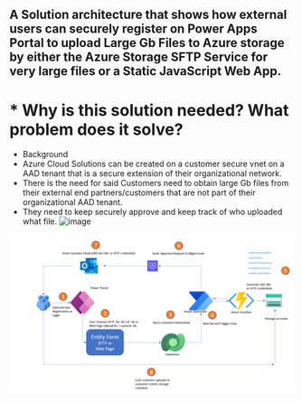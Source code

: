## A Solution architecture that shows how external users can securely register on Power Apps Portal  to upload Large Gb Files to Azure storage by either the Azure Storage SFTP Service for very large files or a Static JavaScript Web App.

# * Why is this solution needed?  What problem does it solve?
   * Background
   * Azure Cloud Solutions can be created on a customer secure vnet on a AAD tenant that is a secure extension of their organizational network.
   * There is the need for said Customers need to obtain large Gb files from their external end partners/customers that are not part of their organizational AAD tenant. 
   * They need to keep securely approve and keep track of who uploaded what file.
![image](https://user-images.githubusercontent.com/32680536/179013485-7e7c8df5-4695-4ec2-9632-85bcefdcb386.png)

 
![Alt Image text](/architecture.png?raw=true "Architecture")

